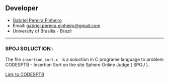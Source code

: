 ## Developer
- [Gabriel Pereira Pinheiro](https://github.com/gabrielpereirapinheiro)
- Email: gabriel.pereira.pinheiro@gmail.com
- University of Brasilia - Brazil

________________________________________________________________________________________________________________________________________

### SPOJ SOLUCTION :

The file ```insertion_sort.c ``` is a soluction in C programe language to problem CODESPTB - Insertion Sort on the site Sphere Online Judge ( SPOJ ).


[Link to CODESPTB](http://www.spoj.com/problems/CODESPTB/)

